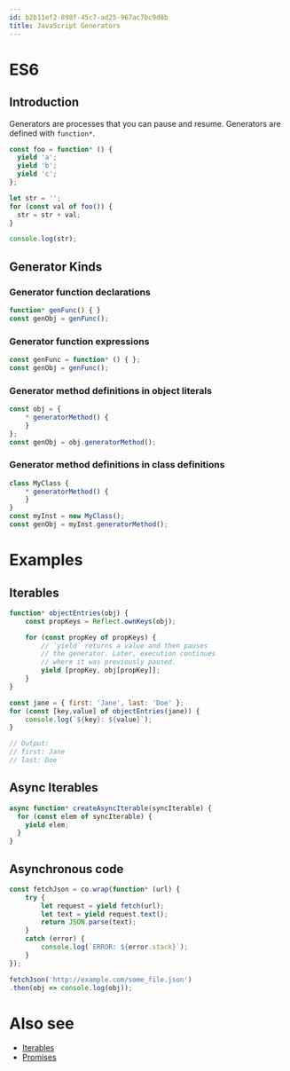 ```yaml
---
id: b2b11ef2-898f-45c7-ad25-967ac7bc9d8b
title: JavaScript Generators
---
```


# ES6

## Introduction

Generators are processes that you can pause and resume. Generators are
defined with `function*`.

``` javascript
const foo = function* () {
  yield 'a';
  yield 'b';
  yield 'c';
};

let str = '';
for (const val of foo()) {
  str = str + val;
}

console.log(str);
```

## Generator Kinds

### Generator function declarations

``` javascript
function* genFunc() { }
const genObj = genFunc();
```

### Generator function expressions

``` javascript
const genFunc = function* () { };
const genObj = genFunc();
```

### Generator method definitions in object literals

``` javascript
const obj = {
    * generatorMethod() {
    }
};
const genObj = obj.generatorMethod();
```

### Generator method definitions in class definitions

``` javascript
class MyClass {
    * generatorMethod() {
    }
}
const myInst = new MyClass();
const genObj = myInst.generatorMethod();
```

# Examples

## Iterables

``` javascript
function* objectEntries(obj) {
    const propKeys = Reflect.ownKeys(obj);

    for (const propKey of propKeys) {
        // `yield` returns a value and then pauses
        // the generator. Later, execution continues
        // where it was previously paused.
        yield [propKey, obj[propKey]];
    }
}

const jane = { first: 'Jane', last: 'Doe' };
for (const [key,value] of objectEntries(jane)) {
    console.log(`${key}: ${value}`);
}

// Output:
// first: Jane
// last: Doe
```

## Async Iterables

``` javascript
async function* createAsyncIterable(syncIterable) {
  for (const elem of syncIterable) {
    yield elem;
  }
}
```

## Asynchronous code

``` javascript
const fetchJson = co.wrap(function* (url) {
    try {
        let request = yield fetch(url);
        let text = yield request.text();
        return JSON.parse(text);
    }
    catch (error) {
        console.log(`ERROR: ${error.stack}`);
    }
});

fetchJson('http://example.com/some_file.json')
.then(obj => console.log(obj));
```

# Also see

-   [Iterables](20201014092625-javascript_iterables)
-   [Promises](20200911154351-promises)
